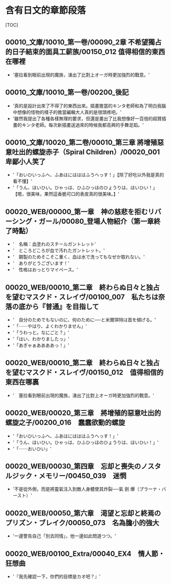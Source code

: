 # 含有日文的章節段落

[TOC]

## 00010_文庫/10010_第一卷/00090_2章 不希望獨占的日子結束的面具工薪族/00150_012 值得相信的東西在哪裡

- '塞拉看到眼前出現的魔族，湧出了比對上オーガ時更加強烈的戰意。'


## 00010_文庫/10010_第一卷/00200_後記

- '真的是設計出來了不得了的東西出來。插畫擔當的キンタ老師和為了明白我腦中想像的怪物的樣子的擔當編輯大人真的是很頭疼吧。'
- '雖然我提出了各種各樣無理的要求，但還是畫出了比我想像好一百倍的超贊插畫的キンタ老師。每次新插畫送過來的時候我都高興的手舞足蹈。'


## 00010_文庫/10020_第二卷/00010_第三章 將增殖惡意吐出的螺旋赤子（Spiral Children）/00020_001 卑鄙小人笑了

- '「おいひいっふへ、ふあはにはははふうへっす！」【除了好吃以外我是真的看不懂】'
- '「うん、ほいひい。ひゃっは、ひふひっほのひょうりは、ほいひい！」【嗯，很美味，果然這香脆可口的表皮真的很美味。】'


## 00020_WEB/00000_第一章　神の慈悲を拒むリバーシング・ガール/00080_登場人物紹介（第一章終了時點）

- '　名稱：血塗れのスチールガントレット'
- '　ところどころが血で汚れたガントレット。'
- '　鋼製のためそこそこ重く、血は水で洗ってもなぜか取れない。'
- '　ありがとうございます！'
- '　性格はおっとりマイペース。'


## 00020_WEB/00010_第二章　終わらぬ日々と独占を望むマスクド・スレイヴ/00100_007　私たちは奈落の底から『普通』を目指して

- '　自分のためでもないのに、何のために──と米爾琪特は首を傾げる。'
- '「⋯⋯やはり、よくわかりません」'
- '「うわっと。なにごと？」'
- '「はい、わかりましたっ」'
- '「あぎゃぁああああっ！」'


## 00020_WEB/00010_第二章　終わらぬ日々と独占を望むマスクド・スレイヴ/00150_012　值得相信的東西在哪裏

- '　塞拉看到眼前出現的魔族，湧出了比對上オーガ時更加強烈的戰意。'


## 00020_WEB/00020_第三章　將增殖的惡意吐出的螺旋之子/00200_016　蠢蠢欲動的螺旋

- '「おいひいっふへ、ふあはにはははふうへっす！」'
- '「うん、ほいひい。ひゃっは、ひふひっほのひょうりは、ほいひい！」'
- '「⋯⋯おいひい」'


## 00020_WEB/00030_第四章　忘却と喪失のノスタルジック・メモリー/00450_039　迷惘

- '不是從外側，而是將靈氣注入到敵人身體使其炸裂──氣 劍 爆（プラーナ・バースト）'


## 00020_WEB/00050_第六章　渇望と忘却と終焉のプリズン・ブレイク/00050_073　名為膽小的強大

- '一邊警告自己「別去同情」，他一邊如此問道つつ。'


## 00020_WEB/00100_Extra/00040_EX4　情人節・狂想曲

- '『我先確認一下，你們的目標是カオ吧？』'

